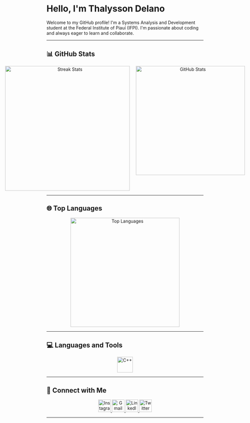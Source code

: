# Hello, I'm Thalysson Delano

Welcome to my GitHub profile! I'm a Systems Analysis and Development student at the Federal Institute of Piauí (IFPI). I'm passionate about coding and always eager to learn and collaborate.

---

## 📊 GitHub Stats

<div align="center" style="display: flex; justify-content: center; gap: 20px;">
    <img src="https://github-readme-streak-stats.herokuapp.com/?user=thalyssonDEV&theme=radical" alt="Streak Stats" width="400" />
    <img src="https://github-readme-stats.vercel.app/api?username=thalyssonDEV&show_icons=true&locale=en&theme=radical" alt="GitHub Stats" width="350" />
</div>

---

## 🌐 Top Languages

<div align="center">
    <img src="https://github-readme-stats.vercel.app/api/top-langs?username=thalyssonDEV&show_icons=true&locale=en&layout=compact&theme=radical" alt="Top Languages" width="350">
</div>

---

## 💻 Languages and Tools

<p align="center">
    <a href="https://www.cplusplus.com/doc/tutorial/" target="_blank" rel="noopener noreferrer">
        <img src="images/cpp.pn" alt="C++" width="50" height="50"/>
    </a>
</p>

---

## 📱 Connect with Me

<p align="center">
    <a href="https://www.instagram.com/thalyssondelano" target="_blank" rel="noopener noreferrer">
        <img src="https://upload.wikimedia.org/wikipedia/commons/a/a5/Instagram_icon.png" alt="Instagram" width="40" height="40"/>
    </a>
    <a href="mailto:thalyssondelanopr@gmail.com" target="_blank" rel="noopener noreferrer">
        <img src="https://upload.wikimedia.org/wikipedia/commons/4/44/Gmail_Icon.png" alt="Gmail" width="40" height="40"/>
    </a>
    <a href="https://www.linkedin.com/in/thalyssondelano" target="_blank" rel="noopener noreferrer">
        <img src="https://upload.wikimedia.org/wikipedia/commons/7/7e/LinkedIn_icon.svg" alt="LinkedIn" width="40" height="40"/>
    </a>
    <a href="https://twitter.com/thalyssondelano" target="_blank" rel="noopener noreferrer">
        <img src="https://upload.wikimedia.org/wikipedia/commons/6/60/Twitter_Logo_as_of_2021.svg" alt="Twitter" width="40" height="40"/>
    </a>
</p>

---
